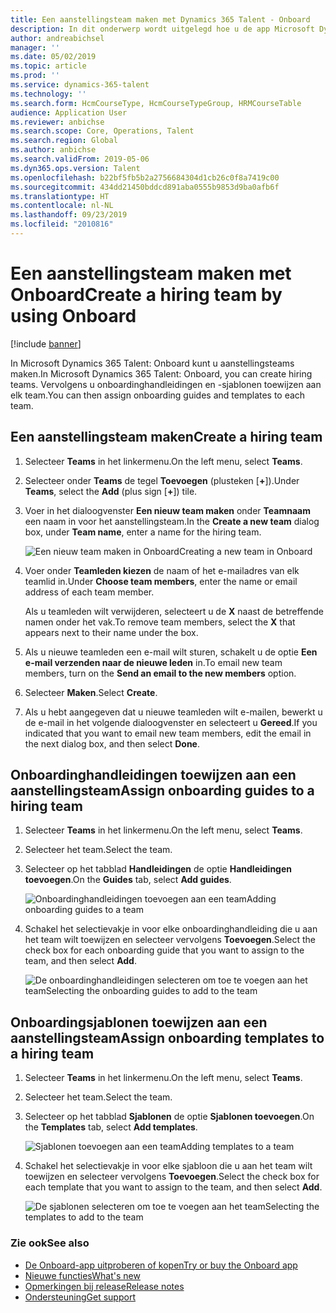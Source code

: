 ```yaml
---
title: Een aanstellingsteam maken met Dynamics 365 Talent - Onboard
description: In dit onderwerp wordt uitgelegd hoe u de app Microsoft Dynamics 365 Talent - Onboard gebruikt om onboardingteams te maken.
author: andreabichsel
manager: ''
ms.date: 05/02/2019
ms.topic: article
ms.prod: ''
ms.service: dynamics-365-talent
ms.technology: ''
ms.search.form: HcmCourseType, HcmCourseTypeGroup, HRMCourseTable
audience: Application User
ms.reviewer: anbichse
ms.search.scope: Core, Operations, Talent
ms.search.region: Global
ms.author: anbichse
ms.search.validFrom: 2019-05-06
ms.dyn365.ops.version: Talent
ms.openlocfilehash: b22bf5fb5b2a2756684304d1cb26c0f8a7419c00
ms.sourcegitcommit: 434dd21450bddcd891aba0555b9853d9ba0afb6f
ms.translationtype: HT
ms.contentlocale: nl-NL
ms.lasthandoff: 09/23/2019
ms.locfileid: "2010816"
---
```

# <a name="create-a-hiring-team-by-using-onboard"></a><span data-ttu-id="254dc-103">Een aanstellingsteam maken met Onboard</span><span class="sxs-lookup"><span data-stu-id="254dc-103">Create a hiring team by using Onboard</span></span>

[!include [banner](includes/banner.md)]

<span data-ttu-id="254dc-104">In Microsoft Dynamics 365 Talent: Onboard kunt u aanstellingsteams maken.</span><span class="sxs-lookup"><span data-stu-id="254dc-104">In Microsoft Dynamics 365 Talent: Onboard, you can create hiring teams.</span></span> <span data-ttu-id="254dc-105">Vervolgens u onboardinghandleidingen en -sjablonen toewijzen aan elk team.</span><span class="sxs-lookup"><span data-stu-id="254dc-105">You can then assign onboarding guides and templates to each team.</span></span>

## <a name="create-a-hiring-team"></a><span data-ttu-id="254dc-106">Een aanstellingsteam maken</span><span class="sxs-lookup"><span data-stu-id="254dc-106">Create a hiring team</span></span>

1. <span data-ttu-id="254dc-107">Selecteer **Teams** in het linkermenu.</span><span class="sxs-lookup"><span data-stu-id="254dc-107">On the left menu, select **Teams**.</span></span>
2. <span data-ttu-id="254dc-108">Selecteer onder **Teams** de tegel **Toevoegen** (plusteken \[**+**\]).</span><span class="sxs-lookup"><span data-stu-id="254dc-108">Under **Teams**, select the **Add** (plus sign \[**+**\]) tile.</span></span>
3. <span data-ttu-id="254dc-109">Voer in het dialoogvenster **Een nieuw team maken** onder **Teamnaam** een naam in voor het aanstellingsteam.</span><span class="sxs-lookup"><span data-stu-id="254dc-109">In the **Create a new team** dialog box, under **Team name**, enter a name for the hiring team.</span></span>

    ![[<span data-ttu-id="254dc-110">Een nieuw team maken in Onboard</span><span class="sxs-lookup"><span data-stu-id="254dc-110">Creating a new team in Onboard</span></span>](./media/onboard-create-team.png)](./media/onboard-create-team.png)

4. <span data-ttu-id="254dc-111">Voer onder **Teamleden kiezen** de naam of het e-mailadres van elk teamlid in.</span><span class="sxs-lookup"><span data-stu-id="254dc-111">Under **Choose team members**, enter the name or email address of each team member.</span></span>

    <span data-ttu-id="254dc-112">Als u teamleden wilt verwijderen, selecteert u de **X** naast de betreffende namen onder het vak.</span><span class="sxs-lookup"><span data-stu-id="254dc-112">To remove team members, select the **X** that appears next to their name under the box.</span></span>

5. <span data-ttu-id="254dc-113">Als u nieuwe teamleden een e-mail wilt sturen, schakelt u de optie **Een e-mail verzenden naar de nieuwe leden** in.</span><span class="sxs-lookup"><span data-stu-id="254dc-113">To email new team members, turn on the **Send an email to the new members** option.</span></span>
6. <span data-ttu-id="254dc-114">Selecteer **Maken**.</span><span class="sxs-lookup"><span data-stu-id="254dc-114">Select **Create**.</span></span>
7. <span data-ttu-id="254dc-115">Als u hebt aangegeven dat u nieuwe teamleden wilt e-mailen, bewerkt u de e-mail in het volgende dialoogvenster en selecteert u **Gereed**.</span><span class="sxs-lookup"><span data-stu-id="254dc-115">If you indicated that you want to email new team members, edit the email in the next dialog box, and then select **Done**.</span></span>

## <a name="assign-onboarding-guides-to-a-hiring-team"></a><span data-ttu-id="254dc-116">Onboardinghandleidingen toewijzen aan een aanstellingsteam</span><span class="sxs-lookup"><span data-stu-id="254dc-116">Assign onboarding guides to a hiring team</span></span>

1. <span data-ttu-id="254dc-117">Selecteer **Teams** in het linkermenu.</span><span class="sxs-lookup"><span data-stu-id="254dc-117">On the left menu, select **Teams**.</span></span>
2. <span data-ttu-id="254dc-118">Selecteer het team.</span><span class="sxs-lookup"><span data-stu-id="254dc-118">Select the team.</span></span>
3. <span data-ttu-id="254dc-119">Selecteer op het tabblad **Handleidingen** de optie **Handleidingen toevoegen**.</span><span class="sxs-lookup"><span data-stu-id="254dc-119">On the **Guides** tab, select **Add guides**.</span></span>

    ![[<span data-ttu-id="254dc-120">Onboardinghandleidingen toevoegen aan een team</span><span class="sxs-lookup"><span data-stu-id="254dc-120">Adding onboarding guides to a team</span></span>](./media/onboard-add-guides-to-team.png)](./media/onboard-add-guides-to-team.png)

4. <span data-ttu-id="254dc-121">Schakel het selectievakje in voor elke onboardinghandleiding die u aan het team wilt toewijzen en selecteer vervolgens **Toevoegen**.</span><span class="sxs-lookup"><span data-stu-id="254dc-121">Select the check box for each onboarding guide that you want to assign to the team, and then select **Add**.</span></span>

    ![[<span data-ttu-id="254dc-122">De onboardinghandleidingen selecteren om toe te voegen aan het team</span><span class="sxs-lookup"><span data-stu-id="254dc-122">Selecting the onboarding guides to add to the team</span></span>](./media/onboard-select-guides.png)](./media/onboard-select-guides.png)

## <a name="assign-onboarding-templates-to-a-hiring-team"></a><span data-ttu-id="254dc-123">Onboardingsjablonen toewijzen aan een aanstellingsteam</span><span class="sxs-lookup"><span data-stu-id="254dc-123">Assign onboarding templates to a hiring team</span></span>

1. <span data-ttu-id="254dc-124">Selecteer **Teams** in het linkermenu.</span><span class="sxs-lookup"><span data-stu-id="254dc-124">On the left menu, select **Teams**.</span></span>
2. <span data-ttu-id="254dc-125">Selecteer het team.</span><span class="sxs-lookup"><span data-stu-id="254dc-125">Select the team.</span></span>
3. <span data-ttu-id="254dc-126">Selecteer op het tabblad **Sjablonen** de optie **Sjablonen toevoegen**.</span><span class="sxs-lookup"><span data-stu-id="254dc-126">On the **Templates** tab, select **Add templates**.</span></span>

    ![[<span data-ttu-id="254dc-127">Sjablonen toevoegen aan een team</span><span class="sxs-lookup"><span data-stu-id="254dc-127">Adding templates to a team</span></span>](./media/onboard-add-templates-to-team.png)](./media/onboard-add-templates-to-team.png)

4. <span data-ttu-id="254dc-128">Schakel het selectievakje in voor elke sjabloon die u aan het team wilt toewijzen en selecteer vervolgens **Toevoegen**.</span><span class="sxs-lookup"><span data-stu-id="254dc-128">Select the check box for each template that you want to assign to the team, and then select **Add**.</span></span>

    ![[<span data-ttu-id="254dc-129">De sjablonen selecteren om toe te voegen aan het team</span><span class="sxs-lookup"><span data-stu-id="254dc-129">Selecting the templates to add to the team</span></span>](./media/onboard-select-templates.png)](./media/onboard-select-templates.png)

### <a name="see-also"></a><span data-ttu-id="254dc-130">Zie ook</span><span class="sxs-lookup"><span data-stu-id="254dc-130">See also</span></span>

- [<span data-ttu-id="254dc-131">De Onboard-app uitproberen of kopen</span><span class="sxs-lookup"><span data-stu-id="254dc-131">Try or buy the Onboard app</span></span>](https://dynamics.microsoft.com/talent/onboard/)
- [<span data-ttu-id="254dc-132">Nieuwe functies</span><span class="sxs-lookup"><span data-stu-id="254dc-132">What's new</span></span>](./whats-new.md)
- [<span data-ttu-id="254dc-133">Opmerkingen bij release</span><span class="sxs-lookup"><span data-stu-id="254dc-133">Release notes</span></span>](https://docs.microsoft.com/business-applications-release-notes/index)
- [<span data-ttu-id="254dc-134">Ondersteuning</span><span class="sxs-lookup"><span data-stu-id="254dc-134">Get support</span></span>](./talent-support.md)
